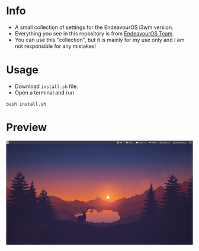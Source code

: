 # Info
- A small collection of settings for the EndeavourOS i3wm version.
- Everything you see in this repository is from [EndeavourOS Team](https://github.com/endeavouros-team/).
- You can use this "collection", but it is mainly for my use only and I am not responsible for any mistakes!

# Usage
- Download `install.sh` file.
- Open a terminal and run 
```
bash install.sh
```

# Preview
![Image](./assets/preview.png)